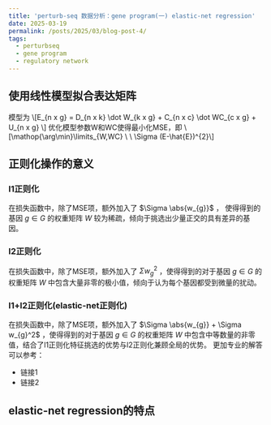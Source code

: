 ```yaml
---
title: 'perturb-seq 数据分析：gene program(一) elastic-net regression'
date: 2025-03-19
permalink: /posts/2025/03/blog-post-4/
tags:
  - perturbseq
  - gene program
  - regulatory network
---
```



## 使用线性模型拟合表达矩阵


模型为 \\[E_{n x g} = D_{n x k} \dot W_{k x g} + C_{n x c} \dot WC_{c x g} + U_{n x g} \\]
优化模型参数W和WC使得最小化MSE，即 \\[\mathop{\arg\min}\limits_{W,WC} \ \ \Sigma (E-\hat{E})^{2}\\]


## 正则化操作的意义
### l1正则化
在损失函数中，除了MSE项，额外加入了 $\Sigma \abs{w_{g}}$ ， 使得得到的基因 $g\in G$ 的权重矩阵 $W$ 较为稀疏，倾向于挑选出少量正交的具有差异的基因。
### l2正则化
在损失函数中，除了MSE项，额外加入了 $\Sigma w_{g}^2$ ，使得得到的对于基因 $g\in G$ 的权重矩阵 $W$ 中包含大量非零的极小值，倾向于认为每个基因都受到微量的扰动。
### l1+l2正则化(elastic-net正则化)
在损失函数中，除了MSE项，额外加入了 $\Sigma \abs{w_{g}} + \Sigma w_{g}^2$ ，使得得到的对于基因 $g\in G$ 的权重矩阵 $W$ 中包含中等数量的非零值，结合了l1正则化特征挑选的优势与l2正则化兼顾全局的优势。
更加专业的解答可以参考：
 * 链接1
 * 链接2
## elastic-net regression的特点



